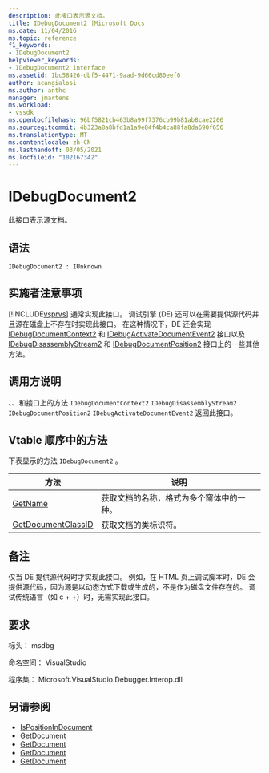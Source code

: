 ```yaml
---
description: 此接口表示源文档。
title: IDebugDocument2 |Microsoft Docs
ms.date: 11/04/2016
ms.topic: reference
f1_keywords:
- IDebugDocument2
helpviewer_keywords:
- IDebugDocument2 interface
ms.assetid: 1bc58426-dbf5-4471-9aad-9d66cd80eef0
author: acangialosi
ms.author: anthc
manager: jmartens
ms.workload:
- vssdk
ms.openlocfilehash: 96bf5821cb463b8a99f7376cb99b81ab8cae2206
ms.sourcegitcommit: 4b323a8a8bfd1a1a9e84f4b4ca88fa8da690f656
ms.translationtype: MT
ms.contentlocale: zh-CN
ms.lasthandoff: 03/05/2021
ms.locfileid: "102167342"
---
```

# <a name="idebugdocument2"></a>IDebugDocument2
此接口表示源文档。

## <a name="syntax"></a>语法

```
IDebugDocument2 : IUnknown
```

## <a name="notes-for-implementers"></a>实施者注意事项
 [!INCLUDE[vsprvs](../../../code-quality/includes/vsprvs_md.md)] 通常实现此接口。 调试引擎 (DE) 还可以在需要提供源代码并且源在磁盘上不存在时实现此接口。  在这种情况下，DE 还会实现 [IDebugDocumentContext2](../../../extensibility/debugger/reference/idebugdocumentcontext2.md) 和 [IDebugActivateDocumentEvent2](../../../extensibility/debugger/reference/idebugactivatedocumentevent2.md) 接口以及 [IDebugDisassemblyStream2](../../../extensibility/debugger/reference/idebugdisassemblystream2.md) 和 [IDebugDocumentPosition2](../../../extensibility/debugger/reference/idebugdocumentposition2.md) 接口上的一些其他方法。

## <a name="notes-for-callers"></a>调用方说明
 、、和接口上的方法 `IDebugDocumentContext2` `IDebugDisassemblyStream2` `IDebugDocumentPosition2` `IDebugActivateDocumentEvent2` 返回此接口。

## <a name="methods-in-vtable-order"></a>Vtable 顺序中的方法
 下表显示的方法 `IDebugDocument2` 。

|方法|说明|
|------------|-----------------|
|[GetName](../../../extensibility/debugger/reference/idebugdocument2-getname.md)|获取文档的名称，格式为多个窗体中的一种。|
|[GetDocumentClassID](../../../extensibility/debugger/reference/idebugdocument2-getdocumentclassid.md)|获取文档的类标识符。|

## <a name="remarks"></a>备注
 仅当 DE 提供源代码时才实现此接口。 例如，在 HTML 页上调试脚本时，DE 会提供源代码，因为源是以动态方式下载或生成的，不是作为磁盘文件存在的。 调试传统语言（如 c + +）时，无需实现此接口。

## <a name="requirements"></a>要求
 标头： msdbg

 命名空间： VisualStudio

 程序集： Microsoft.VisualStudio.Debugger.Interop.dll

## <a name="see-also"></a>另请参阅
- [IsPositionInDocument](../../../extensibility/debugger/reference/idebugdocumentposition2-ispositionindocument.md)
- [GetDocument](../../../extensibility/debugger/reference/idebugactivatedocumentevent2-getdocument.md)
- [GetDocument](../../../extensibility/debugger/reference/idebugdocumentcontext2-getdocument.md)
- [GetDocument](../../../extensibility/debugger/reference/idebugdocumentposition2-getdocument.md)
- [GetDocument](../../../extensibility/debugger/reference/idebugdisassemblystream2-getdocument.md)
